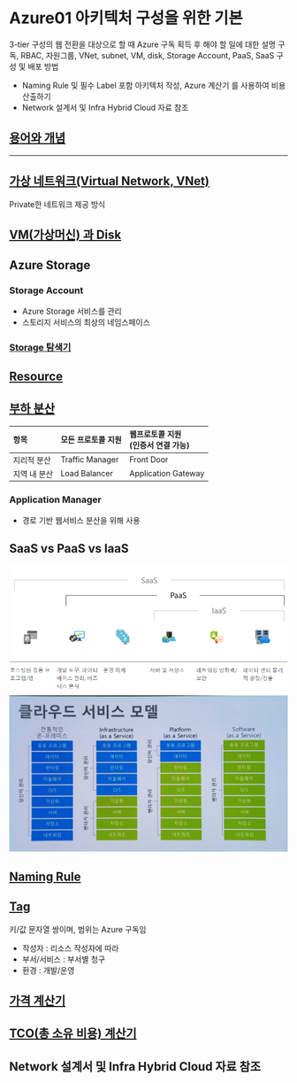 # Azure01 아키텍처 구성을 위한 기본

3-tier 구성의 웹 전환을 대상으로 할 때 Azure 구독 획득 후 해야 할 일에 대한 설명
구독, RBAC, 자원그룹, VNet, subnet, VM, disk, Storage Account, PaaS, SaaS 구성 및 배포 방법

- Naming Rule 및 필수 Label 포함
아키텍처 작성, Azure 계산기 를 사용하여 비용 산출하기
- Network 설계서 및 Infra Hybrid Cloud 자료 참조


## [용어와 개념](./term.md)

---

## [가상 네트워크(Virtual Network, VNet)](./VirtualNetwork.md)  
Private한 네트워크 제공 방식


## [VM(가상머신) 과 Disk](./VirtaulMachine.md)


## Azure Storage
### Storage Account
- Azure Storage 서비스를 관리
- 스토리지 서비스의 최상의 네임스페이스

### [Storage 탐색기](https://azure.microsoft.com/ko-kr/features/storage-explorer/#overview)  


## [Resource](./Resource.md)

## [부하 분산](./loadbalancer.md)

| 항목 | 모든 프로토콜 지원 | 웹프로토콜 지원 </br> (인증서 연결 가능) |
|:---|:---|:---|
|지리적 분산 | Traffic Manager | Front Door |
| 지역 내 분산 | Load Balancer | Application Gateway |


### Application Manager
- 경로 기반 웹서비스 분산을 위해 사용

## SaaS vs PaaS vs IaaS
![what-is-paas.png](./img/what-is-paas.png)
![Cloud-Service-Model.jpg](./img/Cloud-Service-Model.jpg)

## [Naming Rule](./NamingRule.md)  


## [Tag](./tag.md) 
키/값 문자열 쌍이며, 범위는 Azure 구독임
- 작성자 : 리소스 작성자에 따라
- 부서/서비스 : 부서별 청구
- 환경 : 개발/운영

## [가격 계산기](https://azure.microsoft.com/ko-kr/pricing/calculator/)  

## [TCO(총 소유 비용) 계산기](https://azure.microsoft.com/ko-kr/pricing/tco/calculator/)  


## Network 설계서 및 Infra Hybrid Cloud 자료 참조